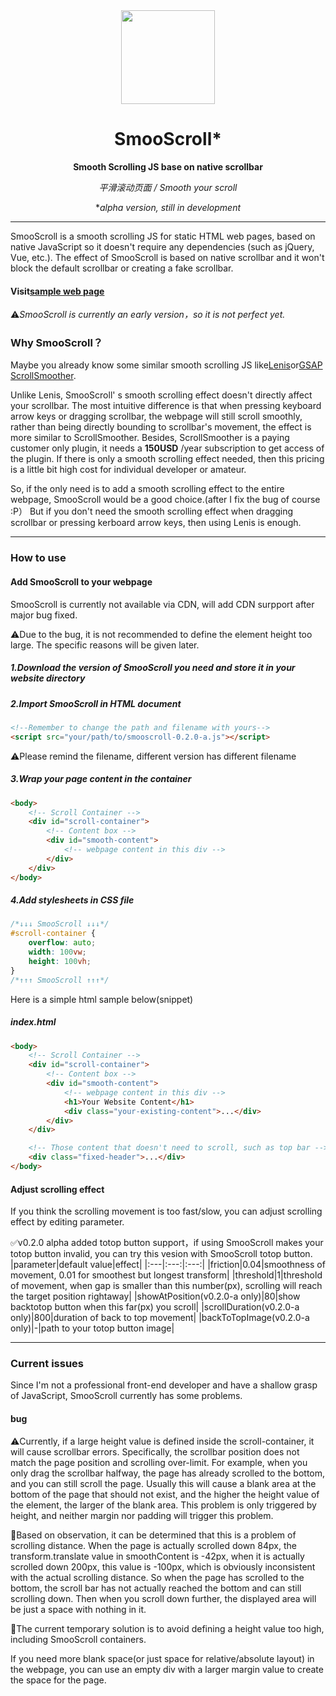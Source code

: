 <div align="center">
<a href="https://shuninyu.github.io/SmooScroll">
  <img src="https://ik.imagekit.io/shunin/SmooScroll/smooscroll-logo.svg" height="150px" />
</a>

# SmooScroll*

**Smooth Scrolling JS base on native scrollbar**

*平滑滚动页面 / Smooth your scroll*

**alpha version, still in development*
</div>

---
SmooScroll is a smooth scrolling JS for static HTML web pages, based on native JavaScript so it doesn't require any dependencies (such as jQuery, Vue, etc.).
The effect of SmooScroll is based on native scrollbar and it won't block the default scrollbar or creating a fake scrollbar.
#### Visit[sample web page](https://shuninyu.github.io/SmooScroll/)

⚠️*SmooScroll is currently an early version，so it is not perfect yet.*

### Why SmooScroll？
Maybe you already know some similar smooth scrolling JS like[Lenis](https://github.com/darkroomengineering/lenis)or[GSAP ScrollSmoother](https://gsap.com/docs/v3/Plugins/ScrollSmoother/).

Unlike Lenis, SmooScroll' s smooth scrolling effect doesn't directly affect your scrollbar. The most intuitive difference is that when pressing keyboard arrow keys or dragging scrollbar, the webpage will still scroll smoothly, rather than being directly bounding to scrollbar's movement, the effect is more similar to ScrollSmoother.
Besides, ScrollSmoother is a paying customer only plugin, it needs a **150USD** /year subscription to get access of the plugin. If there is only a smooth scrolling effect needed, then this pricing is a little bit high cost for individual developer or amateur.

So, if the only need is to add a smooth scrolling effect to the entire webpage, SmooScroll would be a good choice.(after I fix the bug of course :P）
But if you don't need the smooth scrolling effect when dragging scrollbar or pressing kerboard arrow keys, then using Lenis is enough.

---
### How to use
#### Add SmooScroll to your webpage
SmooScroll is currently not available via CDN, will add CDN surpport after major bug fixed.

⚠️Due to the bug, it is not recommended to define the element height too large. The specific reasons will be given later.

##### 1.Download the version of SmooScroll you need and store it in your website directory
##### 2.Import SmooScroll in HTML document
```html
<!--Remember to change the path and filename with yours-->
<script src="your/path/to/smooscroll-0.2.0-a.js"></script>
```
⚠️Please remind the filename, different version has different filename
##### 3.Wrap your page content in the container
```html
<body>
    <!-- Scroll Container -->
    <div id="scroll-container">
        <!-- Content box -->
        <div id="smooth-content">
            <!-- webpage content in this div -->
        </div>
    </div>
</body>
```
##### 4.Add stylesheets in CSS file
```css
/*↓↓↓ SmooScroll ↓↓↓*/
#scroll-container {
    overflow: auto;
    width: 100vw;
    height: 100vh;
}
/*↑↑↑ SmooScroll ↑↑↑*/
```
Here is a simple html sample below(snippet)
##### index.html
```html
<body>
    <!-- Scroll Container -->
    <div id="scroll-container">
        <!-- Content box -->
        <div id="smooth-content">
            <!-- webpage content in this div -->
            <h1>Your Website Content</h1>
            <div class="your-existing-content">...</div>
        </div>
    </div>

    <!-- Those content that doesn't need to scroll, such as top bar -->
    <div class="fixed-header">...</div>
</body>
```

#### Adjust scrolling effect
If you think the scrolling movement is too fast/slow, you can adjust scrolling effect by editing parameter.

✅v0.2.0 alpha added totop button support，if using SmooScroll makes your totop button invalid, you can try this vesion with SmooScroll totop button.
|parameter|default value|effect|
|:---|:---:|:---:|
|friction|0.04|smoothness of movement, 0.01 for smoothest but longest transform|
|threshold|1|threshold of movement, when gap is smaller than this number(px), scrolling will reach the target position rightaway|
|showAtPosition(v0.2.0-a only)|80|show backtotop button when this far(px) you scroll|
|scrollDuration(v0.2.0-a only)|800|duration of back to top movement|
|backToTopImage(v0.2.0-a only)|-|path to your totop button image|

---
### Current issues
Since I'm not a professional front-end developer and have a shallow grasp of JavaScript, SmooScroll currently has some problems.
#### bug
⚠️Currently, if a large height value is defined inside the scroll-container, it will cause scrollbar errors. Specifically, the scrollbar position does not match the page position and scrolling over-limit. For example, when you only drag the scrollbar halfway, the page has already scrolled to the bottom, and you can still scroll the page. Usually this will cause a blank area at the bottom of the page that should not exist, and the higher the height value of the element, the larger of ​​the blank area. This problem is only triggered by height, and neither margin nor padding will trigger this problem.

🔎Based on observation, it can be determined that this is a problem of scrolling distance. When the page is actually scrolled down 84px, the transform.translate value in smoothContent is -42px, when it is actually scrolled down 200px, this value is -100px, which is obviously inconsistent with the actual scrolling distance. So when the page has scrolled to the bottom, the scroll bar has not actually reached the bottom and can still scrolling down. Then when you scroll down further, the displayed area will be just a space with nothing in it.

💉The current temporary solution is to avoid defining a height value too high, including SmooScroll containers.

If you need more blank space(or just space for relative/absolute layout) in the webpage, you can use an empty div with a larger margin value to create the space for the page.